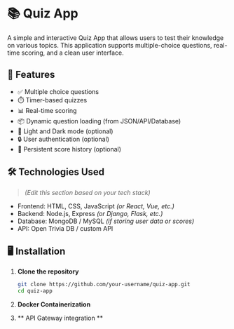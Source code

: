 # 📚 Quiz App

A simple and interactive Quiz App that allows users to test their knowledge on various topics. This application supports multiple-choice questions, real-time scoring, and a clean user interface.

## 🚀 Features

- ✅ Multiple choice questions
- ⏱️ Timer-based quizzes
- 📊 Real-time scoring
- 📦 Dynamic question loading (from JSON/API/Database)
- 🌙 Light and Dark mode (optional)
- 🔒 User authentication (optional)
- 💾 Persistent score history (optional)

## 🛠️ Technologies Used

> *(Edit this section based on your tech stack)*

- Frontend: HTML, CSS, JavaScript *(or React, Vue, etc.)*
- Backend: Node.js, Express *(or Django, Flask, etc.)*
- Database: MongoDB / MySQL *(if storing user data or scores)*
- API: Open Trivia DB / custom API

## 🖥️ Installation

1. **Clone the repository**
   ```bash
   git clone https://github.com/your-username/quiz-app.git
   cd quiz-app
   ```

2. **Docker Containerization**

3. ** API Gateway integration **
